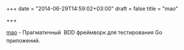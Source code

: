 +++
date = "2014-06-29T14:59:02+03:00"
draft = false
title = "mao"

+++

<p><a href="https://github.com/azer/mao">mao</a>&nbsp;- Прагматичный&nbsp;<span style="line-height: 1.6em;">&nbsp;</span><span style="line-height: 1.6em;">BDD</span><span style="line-height: 1.6em;">&nbsp;фреймворк для тестирования Go приложений.</span></p>


